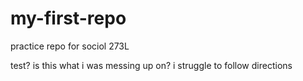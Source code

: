 # my-first-repo
practice repo for sociol 273L

test? is this what i was messing up on? 
i struggle to follow directions